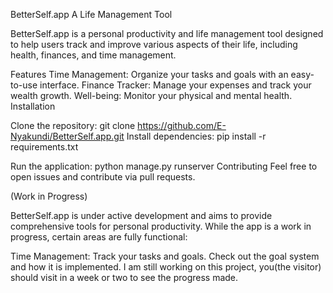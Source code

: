 BetterSelf.app
A Life Management Tool

BetterSelf.app is a personal productivity and life management tool designed to help users track and improve various aspects of their life, including health, finances, and time management.

Features
Time Management: Organize your tasks and goals with an easy-to-use interface.
Finance Tracker: Manage your expenses and track your wealth growth.
Well-being: Monitor your physical and mental health.
Installation

Clone the repository:
git clone https://github.com/E-Nyakundi/BetterSelf.app.git
Install dependencies:
pip install -r requirements.txt

Run the application:
python manage.py runserver
Contributing
Feel free to open issues and contribute via pull requests.

(Work in Progress)

BetterSelf.app is under active development and aims to provide comprehensive tools for personal productivity. While the app is a work in progress, certain areas are fully functional:

Time Management: Track your tasks and goals.
Check out the goal system and how it is implemented. I am still working on this project, you(the visitor) should visit in a week or two to see the progress made. 
